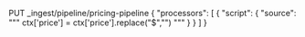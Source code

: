 PUT _ingest/pipeline/pricing-pipeline
{
  "processors": [
    {
      "script": {
        "source": """
                ctx['price'] = ctx['price'].replace("$","")
            """
      }
    }
  ]
}